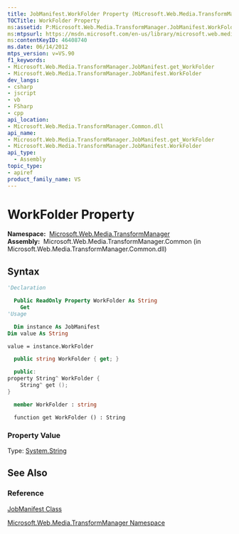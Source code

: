 ```yaml
---
title: JobManifest.WorkFolder Property (Microsoft.Web.Media.TransformManager)
TOCTitle: WorkFolder Property
ms:assetid: P:Microsoft.Web.Media.TransformManager.JobManifest.WorkFolder
ms:mtpsurl: https://msdn.microsoft.com/en-us/library/microsoft.web.media.transformmanager.jobmanifest.workfolder(v=VS.90)
ms:contentKeyID: 46408740
ms.date: 06/14/2012
mtps_version: v=VS.90
f1_keywords:
- Microsoft.Web.Media.TransformManager.JobManifest.get_WorkFolder
- Microsoft.Web.Media.TransformManager.JobManifest.WorkFolder
dev_langs:
- csharp
- jscript
- vb
- FSharp
- cpp
api_location:
- Microsoft.Web.Media.TransformManager.Common.dll
api_name:
- Microsoft.Web.Media.TransformManager.JobManifest.get_WorkFolder
- Microsoft.Web.Media.TransformManager.JobManifest.WorkFolder
api_type:
  - Assembly
topic_type:
- apiref
product_family_name: VS
---
```


# WorkFolder Property

**Namespace:**  [Microsoft.Web.Media.TransformManager](microsoft-web-media-transformmanager-namespace.md)  
**Assembly:**  Microsoft.Web.Media.TransformManager.Common (in Microsoft.Web.Media.TransformManager.Common.dll)

## Syntax

```vb
'Declaration

  Public ReadOnly Property WorkFolder As String
    Get
'Usage

  Dim instance As JobManifest
Dim value As String

value = instance.WorkFolder
```

```csharp
  public string WorkFolder { get; }
```

```cpp
  public:
property String^ WorkFolder {
    String^ get ();
}
```

``` fsharp
  member WorkFolder : string
```

```jscript
  function get WorkFolder () : String
```

### Property Value

Type: [System.String](https://msdn.microsoft.com/library/s1wwdcbf)  

## See Also

### Reference

[JobManifest Class](jobmanifest-class-microsoft-web-media-transformmanager.md)

[Microsoft.Web.Media.TransformManager Namespace](microsoft-web-media-transformmanager-namespace.md)

